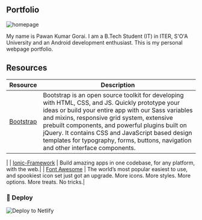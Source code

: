 ## Portfolio

![homepage](https://github.com/Pawan0411/Portfolio/blob/master/screenshots/homepage.png)

My name is Pawan Kumar Gorai. I am a B.Tech Student (IT) in ITER, S'O'A University and an Android development enthusiast. This is my personal webpage portfolio.

## Resources

| Resource                                                                        | Description                                                                                                                                                                                  |
| -------------------------------------------------------------------------------- | -------------------------------------------------------------------------------------------------------------------------------------------------------------------------------------------- |
| [Bootstrap](https://getbootstrap.com)         | Bootstrap is an open source toolkit for developing with HTML, CSS, and JS. Quickly prototype your ideas or build your entire app with our Sass variables and mixins, responsive grid system, extensive prebuilt components, and powerful plugins built on jQuery.  It contains CSS and JavaScript based design templates for typography, forms, buttons, navigation and other interface components.
|
| [Ionic-Framework](https://ionicframework.com/) | Build amazing apps in one codebase, for any platform, with the web.|
| [Font Awesome](https://fontawesome.com/) | The world’s most popular easiest to use, and spookiest icon set just got an upgrade. More icons. More styles. More options. More treats. No tricks.|


### 💫 Deploy

![Deploy to Netlify](https://www.netlify.com/img/deploy/button.svg)
